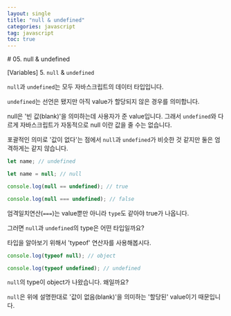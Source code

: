 ```yaml
---
layout: single
title: "null & undefined"
categories: javascript
tag: javascript
toc: true
---
```


\# 05. null & undefined

[Variables] 5. `null` & `undefined`

`null`과 `undefined`는 모두 자바스크립트의 데이터 타입입니다.

`undefined`는 선언은 됐지만 아직 value가 할당되지 않은 경우를 의미합니다.

null은 '빈 값(blank)'을 의미하는데 사용자가 준 value입니다. 그래서 `undefined`와 다르게 자바스크립트가 자동적으로 null 이란 값을 줄 수는 없습니다.

포괄적인 의미로 '값이 없다'는 점에서 `null`과 `undefined`가 비슷한 것 같지만 둘은 엄격하게는 같지 않습니다.

```js
let name; // undefined

let name = null; // null

console.log(null == undefined); // true

console.log(null === undefined); // false
```

엄격일치연산(`===`)는 value뿐만 아니라 `type`도 같아야 true가 나옵니다.

그러면 `null`과 `undefined`의 type은 어떤 타입일까요?

타입을 알아보기 위해서 'typeof' 연산자를 사용해봅시다.

```js
console.log(typeof null); // object

console.log(typeof undefined); // undefined
```

`null`의 type이 object가 나왔습니다. 왜일까요?

`null`은 위에 설명한대로 '값이 없음(blank)'을 의미하는 '할당된' value이기 때문입니다.
